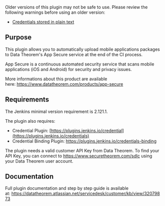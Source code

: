 Older versions of this plugin may not be safe to use. Please review the
following warnings before using an older version:

-   [Credentials stored in plain
    text](https://jenkins.io/security/advisory/2019-09-25/#SECURITY-1557)

## Purpose

This plugin allows you to automatically upload mobile applications
packages to Data Theorem's App Secure service at the end of the CI
process.

App Secure is a continuous automated security service that scans mobile
applications (iOS and Android) for security and privacy issues.

More informations about this product are available
here: <https://www.datatheorem.com/products/app-secure>

## Requirements

The Jenkins minimal version requirement is 2.121.1.

The plugin also requires:

-   Credential Plugin:
    [https://plugins.jenkins.io/credential](https://plugins.jenkins.io/credentials)
-   Credential Binding
    Plugin: <https://plugins.jenkins.io/credentials-binding>

The plugin needs a valid customer API Key from Data Theorem. To find
your API Key, you can connect
to <https://www.securetheorem.com/sdlc> using your Data Theorem user
account.

## Documentation

Full plugin documentation and step by step guide is available
at: <https://datatheorem.atlassian.net/servicedesk/customer/kb/view/32079873>

  

  
